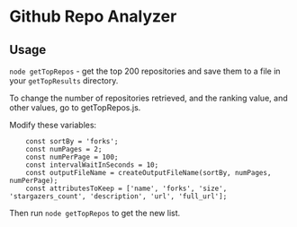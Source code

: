 # Github Repo Analyzer

## Usage
```node getTopRepos``` - get the top 200 repositories and save them to a file in your ```getTopResults``` directory.

To change the number of repositories retrieved, and the ranking value, and other values, go to getTopRepos.js.

Modify these variables:
```
	const sortBy = 'forks';
	const numPages = 2;
	const numPerPage = 100;
	const intervalWaitInSeconds = 10;
	const outputFileName = createOutputFileName(sortBy, numPages, numPerPage);
	const attributesToKeep = ['name', 'forks', 'size', 'stargazers_count', 'description', 'url', 'full_url'];
```

Then run ```node getTopRepos``` to get the new list. 